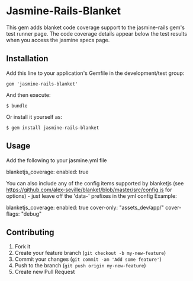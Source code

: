 # Jasmine-Rails-Blanket

This gem adds blanket code coverage support to the jasmine-rails gem's test runner page.  The code coverage details appear below the test results when you access the jasmine specs page.

## Installation

Add this line to your application's Gemfile in the development/test group:

    gem 'jasmine-rails-blanket'

And then execute:

    $ bundle

Or install it yourself as:

    $ gem install jasmine-rails-blanket

## Usage

Add the following to your jasmine.yml file

blanketjs_coverage:
  enabled: true

You can also include any of the config items supported by blanketjs (see https://github.com/alex-seville/blanket/blob/master/src/config.js for options) - just leave off the 'data-' prefixes in the yml config
Example:

blanketjs_coverage:
  enabled: true
  cover-only: "assets_dev/app/"
  cover-flags: "debug"


## Contributing

1. Fork it
2. Create your feature branch (`git checkout -b my-new-feature`)
3. Commit your changes (`git commit -am 'Add some feature'`)
4. Push to the branch (`git push origin my-new-feature`)
5. Create new Pull Request
